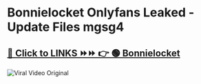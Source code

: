 
 # Bonnielocket Onlyfans Leaked - Update Files mgsg4

## <h2><a href="https://clipsfans.com/Bonnielocket&ref=git">🔗 Click to LINKS ⏩⏩ 👉 🟢 Bonnielocket </a></h2>

<a href="https://clipsfans.com/Bonnielocket&ref=git" rel="nofollow" data-target="animated-image.originalLink"><img src="https://i.ibb.co.com/xMMVF88/686577567.gif" alt="Viral Video Original" style="max-width: 100%; display: inline-block;" data-target="animated-image.originalImage"></a>

